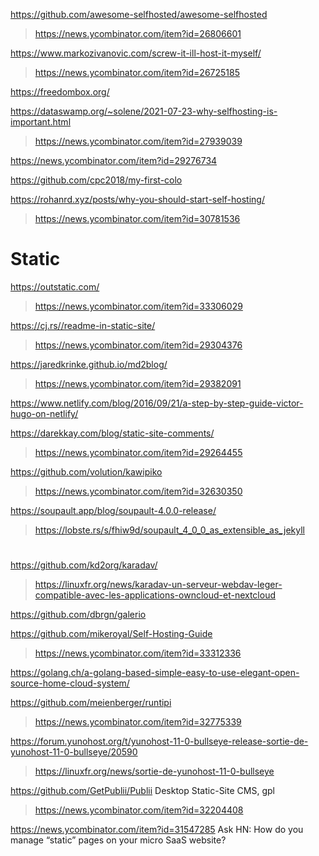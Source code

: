https://github.com/awesome-selfhosted/awesome-selfhosted
> https://news.ycombinator.com/item?id=26806601

https://www.markozivanovic.com/screw-it-ill-host-it-myself/
> https://news.ycombinator.com/item?id=26725185

https://freedombox.org/

https://dataswamp.org/~solene/2021-07-23-why-selfhosting-is-important.html
> https://news.ycombinator.com/item?id=27939039

https://news.ycombinator.com/item?id=29276734

https://github.com/cpc2018/my-first-colo

https://rohanrd.xyz/posts/why-you-should-start-self-hosting/
> https://news.ycombinator.com/item?id=30781536

# Static
https://outstatic.com/
> https://news.ycombinator.com/item?id=33306029

https://cj.rs//readme-in-static-site/
> https://news.ycombinator.com/item?id=29304376

https://jaredkrinke.github.io/md2blog/
> https://news.ycombinator.com/item?id=29382091

https://www.netlify.com/blog/2016/09/21/a-step-by-step-guide-victor-hugo-on-netlify/

https://darekkay.com/blog/static-site-comments/
> https://news.ycombinator.com/item?id=29264455

https://github.com/volution/kawipiko
> https://news.ycombinator.com/item?id=32630350

https://soupault.app/blog/soupault-4.0.0-release/
> https://lobste.rs/s/fhiw9d/soupault_4_0_0_as_extensible_as_jekyll

#
https://github.com/kd2org/karadav/
> https://linuxfr.org/news/karadav-un-serveur-webdav-leger-compatible-avec-les-applications-owncloud-et-nextcloud

https://github.com/dbrgn/galerio

https://github.com/mikeroyal/Self-Hosting-Guide
> https://news.ycombinator.com/item?id=33312336

https://golang.ch/a-golang-based-simple-easy-to-use-elegant-open-source-home-cloud-system/

https://github.com/meienberger/runtipi
> https://news.ycombinator.com/item?id=32775339

https://forum.yunohost.org/t/yunohost-11-0-bullseye-release-sortie-de-yunohost-11-0-bullseye/20590
> https://linuxfr.org/news/sortie-de-yunohost-11-0-bullseye

https://github.com/GetPublii/Publii Desktop Static-Site CMS, gpl
> https://news.ycombinator.com/item?id=32204408

https://news.ycombinator.com/item?id=31547285 Ask HN: How do you manage “static” pages on your micro SaaS website?